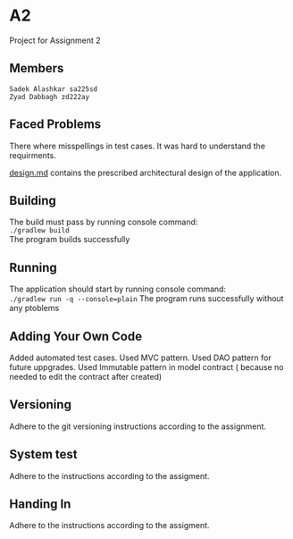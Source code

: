 # A2

Project for Assignment 2

## Members
    Sadek Alashkar sa225sd
    Zyad Dabbagh zd222ay

## Faced Problems 
There where misspellings in test cases.
It was hard to understand the requirments.


[design.md](design.md) contains the prescribed architectural design of the application.

## Building
The build must pass by running console command:  
`./gradlew build`  
The program builds successfully

## Running
The application should start by running console command:  
`./gradlew run -q --console=plain`
The program runs successfully without any ptoblems

## Adding Your Own Code
Added automated test cases.
Used MVC pattern.
Used DAO pattern for future uppgrades.
Used Immutable pattern in model contract ( because no needed to edit the contract after created)

## Versioning

Adhere to the git versioning instructions according to the assignment.

## System test
Adhere to the instructions according to the assigment.

## Handing In
Adhere to the instructions according to the assigment.